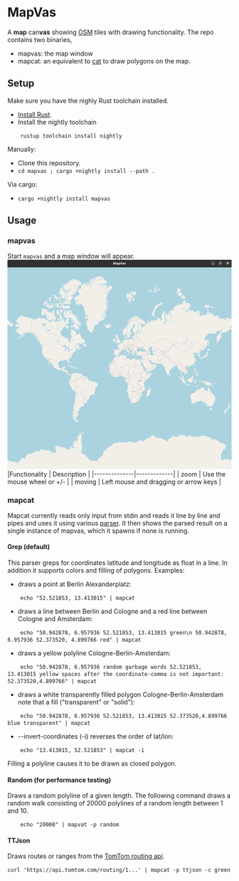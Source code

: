 # MapVas

A **map** can**vas** showing [OSM](https://openstreetmap.org) tiles with drawing functionality.
The repo contains two binaries, 
- mapvas: the map window
- mapcat: an equivalent to [cat](https://en.wikipedia.org/wiki/Cat_(Unix)) to draw polygons on the map.

## Setup
Make sure you have the nighly Rust toolchain installed.
- [Install Rust](https://rustup.rs).
- Install the nightly toolchain
```
    rustup toolchain install nightly
```

Manually:
- Clone this repository.
- `cd mapvas ; cargo +nightly install --path .`

Via cargo:
- `cargo +nightly install mapvas`

## Usage
### mapvas
Start `mapvas` and a map window will appear.
![mapvas](https://github.com/UdHo/mapvas/blob/master/mapvas.png)
|Functionality | Description | 
|--------------|-------------|
| zoom         | Use the mouse wheel or +/- |
| moving       | Left mouse and dragging or arrow keys |

### mapcat
Mapcat currently reads only input from stdin and reads it line by line and pipes and uses it using various [parser](https://github.com/UdHo/mapvas/tree/master/src/parser).
It then shows the parsed result on a single instance of mapvas, which it spawns if none is running.

#### Grep (default)
This parser greps for coordinates latitude and longitude as float in a line. In addition it supports colors and filling of polygons.
Examples:
- draws a point at Berlin Alexanderplatz:
```
    echo "52.521853, 13.413015" | mapcat
```
- draws a line between Berlin and Cologne and a red line between Cologne and Amsterdam:
```
    echo "50.942878, 6.957936 52.521853, 13.413015 green\n 50.942878, 6.957936 52.373520, 4.899766 red" | mapcat 
```
- draws a yellow polyline Cologne-Berlin-Amsterdam:
```
    echo "50.942878, 6.957936 random garbage words 52.521853, 13.413015 yellow spaces after the coordinate-comma is not important: 52.373520,4.899766" | mapcat 
```
- draws a white transparently filled polygon Cologne-Berlin-Amsterdam note that a fill ("transparent" or "solid"):
```
    echo "50.942878, 6.957936 52.521853, 13.413015 52.373520,4.899766 blue transparent" | mapcat 
```
- --invert-coordinates (-i) reverses the order of lat/lon:
```
    echo "13.413015, 52.521853" | mapcat -i 
```

Filling a polyline causes it to be drawn as closed polygon.

#### Random (for performance testing)
Draws a random polyline of a given length. The following command draws a random walk consisting of 20000 polylines of a random length between 1 and 10.
```
    echo "20000" | mapvat -p random
``` 

#### TTJson
Draws routes or ranges from the [TomTom routing api](https://developer.tomtom.com/routing-api/documentation/routing/routing-service).
```
curl 'https://api.tomtom.com/routing/1...' | mapcat -p ttjson -c green
```
